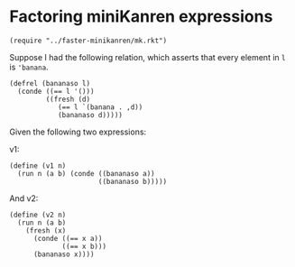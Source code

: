 # Factoring miniKanren expressions

```minikanren
(require "../faster-minikanren/mk.rkt")
```

Suppose I had the following relation, which asserts that every element in `l` is `'banana`.

```minikanren
(defrel (bananaso l)
  (conde ((== l '()))
         ((fresh (d)
            (== l `(banana . ,d))
            (bananaso d)))))
```

Given the following two expressions:

v1:
```minikanren
(define (v1 n)
  (run n (a b) (conde ((bananaso a))
                      ((bananaso b)))))
```

And v2:
```minikanren
(define (v2 n)
  (run n (a b)
    (fresh (x)
      (conde ((== x a))
             ((== x b)))
      (bananaso x))))
```
